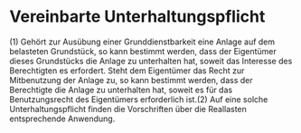 # Vereinbarte Unterhaltungspflicht

(1) Gehört zur Ausübung einer Grunddienstbarkeit eine Anlage auf dem belasteten Grundstück, so kann bestimmt werden, dass der Eigentümer dieses Grundstücks die Anlage zu unterhalten hat, soweit das Interesse des Berechtigten es erfordert. Steht dem Eigentümer das Recht zur Mitbenutzung der Anlage zu, so kann bestimmt werden, dass der Berechtigte die Anlage zu unterhalten hat, soweit es für das Benutzungsrecht des Eigentümers erforderlich ist.(2) Auf eine solche Unterhaltungspflicht finden die Vorschriften über die Reallasten entsprechende Anwendung. 


